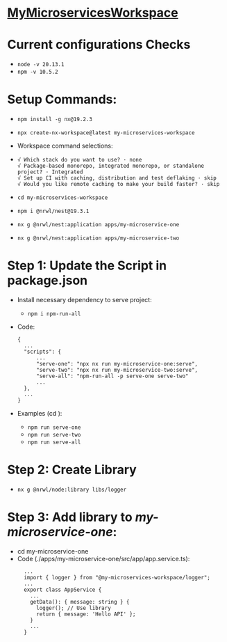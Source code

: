 # [MyMicroservicesWorkspace](https://github.com/MicroService-Jaykumar/my-microservices-workspace/blob/main/README.md)

# Current configurations Checks

- `node -v 20.13.1`
- `npm -v 10.5.2`

# Setup Commands:

- `npm install -g nx@19.2.3`
- `npx create-nx-workspace@latest my-microservices-workspace`

- Workspace command selections:

- ```
  √ Which stack do you want to use? · none
  √ Package-based monorepo, integrated monorepo, or standalone project? · Integrated
  √ Set up CI with caching, distribution and test deflaking · skip
  √ Would you like remote caching to make your build faster? · skip
  ```

- ```cd my-microservices-workspace```
- ```npm i @nrwl/nest@19.3.1```
- ```nx g @nrwl/nest:application apps/my-microservice-one```
- ```nx g @nrwl/nest:application apps/my-microservice-two```

# Step 1: Update the Script in package.json
- Install necessary dependency to serve project:
  - `npm i npm-run-all`

- Code:
  ```
  {
    ...
    "scripts": {
        ...
        "serve-one": "npx nx run my-microservice-one:serve",
        "serve-two": "npx nx run my-microservice-two:serve",
        "serve-all": "npm-run-all -p serve-one serve-two"
        ...
    },
    ...
  }
  ```
  
- Examples (cd <TO NX ROOT DIR>): 
    - `npm run serve-one`
    - `npm run serve-two`
    - `npm run serve-all`

# Step 2: Create Library

- `nx g @nrwl/node:library libs/logger`

# Step 3: Add library to *my-microservice-one*:
- cd my-microservice-one
- Code (./apps/my-microservice-one/src/app/app.service.ts):
  ```
    ...
    import { logger } from "@my-microservices-workspace/logger";
    ...
    export class AppService {
      ...
      getData(): { message: string } {
        logger(); // Use library
        return { message: 'Hello API' };
      }
      ...
    }

  ```
